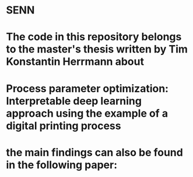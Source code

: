 # SENN
# The code in this repository belongs to the master's thesis written by Tim Konstantin Herrmann about
# Process parameter optimization: Interpretable deep learning approach using the example of a digital printing process

# the main findings can also be found in the following paper:
